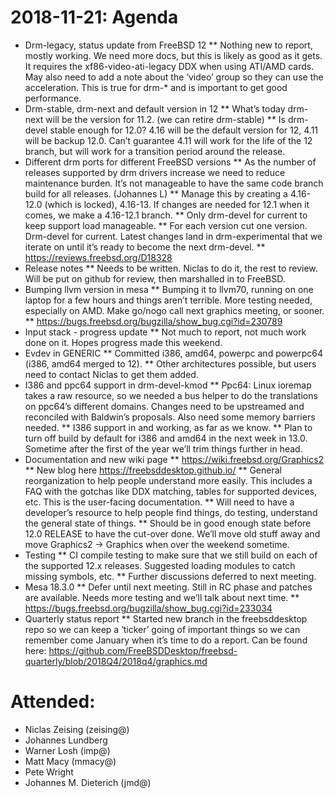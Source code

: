 # 2018-11-21: Agenda
 * Drm-legacy, status update from FreeBSD 12
 ** Nothing new to report, mostly working. We need more docs, but this is likely as good as it gets. It requires the xf86-video-ati-legacy DDX when using ATI/AMD cards. May also need to add a note about the ‘video’ group so they can use the acceleration. This is true for drm-* and is important to get good performance.
 * Drm-stable, drm-next and default version in 12
 ** What’s today drm-next will be the version for 11.2. (we can retire drm-stable)
 ** Is drm-devel stable enough for 12.0? 4.16 will be the default version for 12, 4.11 will be backup 12.0. Can’t guarantee 4.11 will work for the life of the 12 branch, but will work for a transition period around the release.
 * Different drm ports for different FreeBSD versions
 ** As the number of releases supported by drm drivers increase we need to reduce maintenance burden. It’s not manageable to have the same code branch build for all releases. (Johannes L)
 ** Manage this by creating a 4.16-12.0 (which is locked), 4.16-13. If changes are needed for 12.1 when it comes, we make a 4.16-12.1 branch.
 ** Only drm-devel for current to keep support load manageable.
 ** For each version cut one version. Drm-devel for current. Latest changes land in drm-experimental that we iterate on until it’s ready to become the next drm-devel.
 ** https://reviews.freebsd.org/D18328
 * Release notes
 ** Needs to be written. Niclas to do it, the rest to review. Will be put on github for review, then marshalled in to FreeBSD.
 * Bumping llvm version in mesa
 ** Bumping it to llvm70, running on one laptop for a few hours and things aren’t terrible. More testing needed, especially on AMD. Make go/nogo call next graphics meeting, or sooner.
 ** https://bugs.freebsd.org/bugzilla/show_bug.cgi?id=230789
 * Input stack - progress update
 ** Not much to report, not much work done on it. Hopes progress made this weekend.
 * Evdev in GENERIC
 ** Committed i386, amd64, powerpc and powerpc64 (i386, amd64 merged to 12).
 ** Other architectures possible, but users need to contact Niclas to get them added.
 * I386 and ppc64 support in drm-devel-kmod
 ** Ppc64: Linux ioremap takes a raw resource, so we needed a bus helper to do the translations on ppc64’s different domains. Changes need to be upstreamed and reconciled with Baldwin’s proposals. Also need some memory barriers needed.
 ** I386 support in and working, as far as we know.
 ** Plan to turn off build by default for i386 and amd64 in the next week in 13.0. Sometime after the first of the year we’ll trim things further in head.
 * Documentation and new wiki page
 ** https://wiki.freebsd.org/Graphics2
 ** New blog here https://freebsddesktop.github.io/
 ** General reorganization to help people understand more easily. This includes a FAQ with the gotchas like DDX matching, tables for supported devices, etc. This is the user-facing documentation.
 ** Will need to have a developer’s resource to help people find things, do testing, understand the general state of things.
 ** Should be in good enough state before 12.0 RELEASE to have the cut-over done. We’ll move old stuff away and move Graphics2 -> Graphics when over the weekend sometime.
 * Testing
 ** CI compile testing to make sure that we still build on each of the supported 12.x releases. Suggested loading modules to catch missing symbols, etc.
 ** Further discussions deferred to next meeting.
 * Mesa 18.3.0
 ** Defer until next meeting. Still in RC phase and patches are available. Needs more testing and we’ll talk about next time.
 ** https://bugs.freebsd.org/bugzilla/show_bug.cgi?id=233034
 * Quarterly status report
 ** Started new branch in the freebsddesktop repo so we can keep a ‘ticker’ going of important things so we can remember come January when it’s time to do a report. Can be found here: https://github.com/FreeBSDDesktop/freebsd-quarterly/blob/2018Q4/2018q4/graphics.md

# Attended:
 * Niclas Zeising (zeising@)
 * Johannes Lundberg
 * Warner Losh (imp@)
 * Matt Macy (mmacy@)
 * Pete Wright
 * Johannes M. Dieterich (jmd@)

